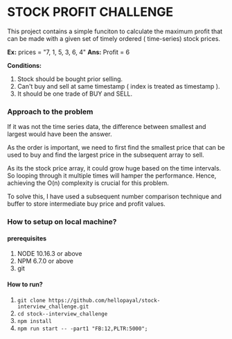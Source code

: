 # STOCK PROFIT CHALLENGE

This project contains a simple funciton to calculate the maximum profit that can be made with a given set of timely ordered ( time-series) stock prices.

**Ex:** prices = "7, 1, 5, 3, 6, 4"
**Ans:**  Profit = 6

**Conditions:**

1. Stock should be bought prior selling.
2. Can't buy and sell at same timestamp ( index is treated as timestamp ).
3. It should be one trade of BUY and SELL.

### Approach to the problem

If it was not the time series data, the difference between smallest and largest would have been 
the answer. 

As the order is important, we need to first find the smallest price that can be used to buy and find the largest price 
in the subsequent array to sell.

As its the stock price array, it could grow huge based on the time intervals. So looping through it multiple times
will hamper the performance. Hence, achieving  the O(n) complexity is crucial for this problem.


To solve this,  I have used a subsequent number comparison technique and buffer to store intermediate buy price
 and profit values.

### How to setup on local machine?

#### prerequisites
1. NODE 10.16.3 or above
2. NPM  6.7.0 or above
3. git

#### How to run?

1. `git clone https://github.com/hellopayal/stock-interview_challenge.git`
2. `cd stock--interview_challenge`
3. `npm install`
4. `npm run start -- -part1 "FB:12,PLTR:5000";                         `
